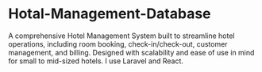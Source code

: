 # Hotal-Management-Database
A comprehensive Hotel Management System built to streamline hotel operations, including room booking, check-in/check-out, customer management, and billing. Designed with scalability and ease of use in mind for small to mid-sized hotels. I use Laravel and React. 
